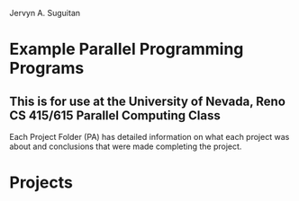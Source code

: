 Jervyn A. Suguitan


# Example Parallel Programming Programs
## This is for use at the University of Nevada, Reno CS 415/615 Parallel Computing Class
Each Project Folder (PA) has detailed information on what each project was about and conclusions that were made completing the project.
# Projects
